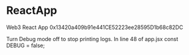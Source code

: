 # ReactApp
Web3 React App
0x13420a409b91e441CE52223ee28595D1b68c82DC<br>

Turn Debug mode off to stop printing logs. In line 48 of app.jsx const DEBUG = false;<br>
